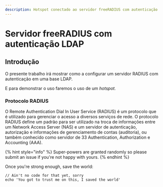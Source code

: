 ```yaml
---
description: Hotspot conectado ao servidor freeRADIUS com autenticação via LDAP
---
```


# Servidor freeRADIUS com autenticação LDAP

## Introdução

O presente trabalho irá mostrar como a configurar um servidor RADIUS com autenticação em uma base LDAP.

E para demonstrar o uso faremos o uso de um _hotspot._

### Protocolo RADIUS

O Remote Authentication Dial In User Service \(RADIUS\) é um protocolo que é utilizado para gerenciar o acesso a diversos serviços de rede. O protocolo RADIUS define um padrão para ser utilizado na troca de informações entre um Network Access Server \(NAS\) e um servidor de autenticação, autorização e informações de gerenciamento de contas \(auditoria\), ou também conhecido como servidor de 33 Authentication, Authorization e Accounting \(AAA\).





{% hint style="info" %}
 Super-powers are granted randomly so please submit an issue if you're not happy with yours.
{% endhint %}

Once you're strong enough, save the world:

```
// Ain't no code for that yet, sorry
echo 'You got to trust me on this, I saved the world'
```



